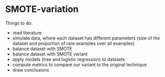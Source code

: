 # SMOTE-variation
Things to do:
- read literature
- simulate data, where each dataset has different parameters (size of the dataset and proportion of rare examples over all examples)
- balance dataset with SMOTE
- balance dataset with SMOTE variant
- apply models (tree and logistic regression) to datasets
- compute metrics to compare our variant to the original technique
- draw conclusions
